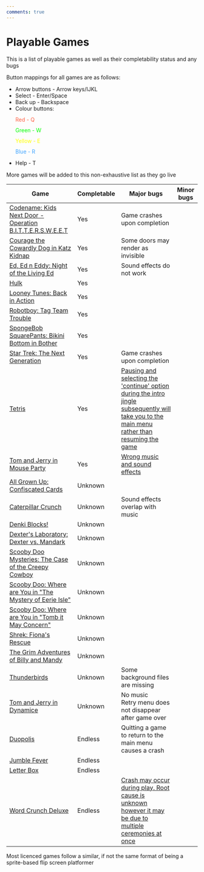 ```yaml
---
comments: true
---
```


# Playable Games

This is a list of playable games as well as their completability status and any bugs  

Button mappings for all games are as follows:

- Arrow buttons - Arrow keys/IJKL
- Select - Enter/Space
- Back up - Backspace
- Colour buttons:
    <div style="line-height: 1em;">
        <p style="color: tomato">Red - Q</p>
        <p style="color: lime">Green - W</p>
        <p style="color: yellow">Yellow - E</p>
        <p style="color: #41A4FF">Blue - R</p>
    </div>
- Help - T

More games will be added to this non-exhaustive list as they go live

|Game|Completable|Major bugs|Minor bugs|
|----|-----------|----------|----------|
[Codename: Kids Next Door - Operation B.I.T.T.E.R.S.W.E.E.T](/games/knd-bittersweet)|Yes|Game crashes upon completion|
[Courage the Cowardly Dog in Katz Kidnap](/games/courage-katz-kidnap)|Yes|Some doors may render as invisible|
[Ed, Ed n Eddy: Night of the Living Ed](/games/eee-night-of-living-ed)|Yes|Sound effects do not work|
[Hulk](/games/hulk)|Yes|
[Looney Tunes: Back in Action](/games/lt-bia)|Yes|
[Robotboy: Tag Team Trouble](/games/robotboy-ttt)|Yes|
[SpongeBob SquarePants: Bikini Bottom in Bother](/games/spongebob-bbb)|Yes|
[Star Trek: The Next Generation](/games/star-trek-tng)|Yes|Game crashes upon completion|
[Tetris](/games/tetris)|Yes|[Pausing and selecting the 'continue' option during the intro jingle subsequently will take you to the main menu rather than resuming the game](/assets/video/tetris-bug.webm)
[Tom and Jerry in Mouse Party](/games/tj-mouse-party)|Yes|[Wrong music and sound effects](https://www.youtube.com/watch?v=KWhWNucRWHI)
[All Grown Up: Confiscated Cards](/games/all-grown-up)|Unknown|
[Caterpillar Crunch](/games/caterpillar)|Unknown|Sound effects overlap with music|
[Denki Blocks!](/games/denki-blocks)|Unknown|
[Dexter's Laboratory: Dexter vs. Mandark](/games/dexter-vs-mandark)|Unknown|
[Scooby Doo Mysteries: The Case of the Creepy Cowboy](/games/scooby-creepy-cowboy)|Unknown|
[Scooby Doo: Where are You in "The Mystery of Eerie Isle"](/games/scooby-eerie-isle)|Unknown|
[Scooby Doo: Where are You in "Tomb it May Concern"](/games/scooby-tomb)|Unknown|
[Shrek: Fiona's Rescue](/games/shrek-fiona-rescue)|Unknown|
[The Grim Adventures of Billy and Mandy](/games/billy-mandy)|Unknown|
[Thunderbirds](/games/thunderbirds)|Unknown|Some background files are missing|
[Tom and Jerry in Dynamice](/games/tj-dynamice)|Unknown|No music<br>Retry menu does not disappear after game over
[Duopolis](/games/duopolis)|Endless|Quitting a game to return to the main menu causes a crash|
[Jumble Fever](/games/jumble-fever)|Endless|
[Letter Box](/games/letterbox)|Endless|
[Word Crunch Deluxe](/games/word-crunch-dx)|Endless|[Crash may occur during play. Root cause is unknown however it may be due to multiple ceremonies at once](/assets/img/word-crunch-dx-crash.png)

Most licenced games follow a similar, if not the same format of being a sprite-based flip screen platformer